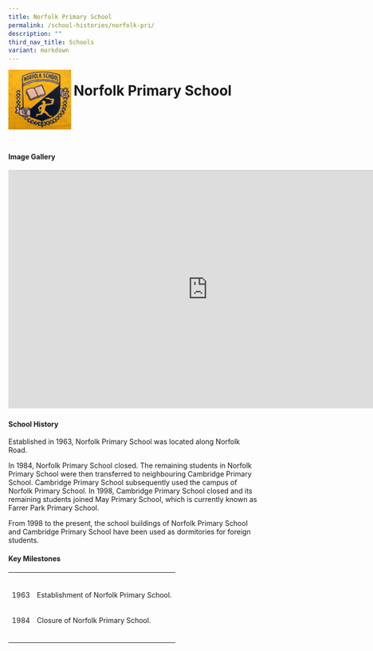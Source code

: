 ```yaml
---
title: Norfolk Primary School
permalink: /school-histories/norfolk-pri/
description: ""
third_nav_title: Schools
variant: markdown
---
```

<img src="/images/norfolk_primary_crest01.jpg" style="width:25%;margin-right:5px;" align="left">

# Norfolk Primary School
<br> 
<br> 
<br> 
<br> 

<h4><strong>Image Gallery</strong></h4>
	
<div class="iframe-wrapper">
<iframe height="479" width="800" allowfullscreen="true" frameborder="0" src="https://docs.google.com/presentation/d/e/2PACX-1vSTwNHaG-hk-rLsG0kCeiIBlYpkdIJ3L8mmVGwGjPvibMuF4jVBHnmDPO-kZJ06K-x3_U-Z--KLi3Om/embed?start=false&amp;loop=true&amp;delayms=5000"></iframe>
</div>
<h4><strong>School History</strong></h4>
<p>Established in 1963, Norfolk Primary School was located along Norfolk
Road.</p>
<p>In 1984, Norfolk Primary School closed. The remaining students in Norfolk
Primary School were then transferred to neighbouring Cambridge Primary
School. Cambridge Primary School subsequently used the campus of Norfolk
Primary School. In 1998, Cambridge Primary School closed and its remaining
students joined May Primary School, which is currently known as Farrer
Park Primary School.&nbsp; &nbsp;</p>
<p>From 1998 to the present, the school buildings of Norfolk Primary School
and Cambridge Primary School have been used as dormitories for foreign
students.</p>
<h4><strong>Key Milestones</strong></h4>
<table style="minWidth: 50px">
<colgroup>
<col>
<col>
</colgroup>
<tbody>
<tr>
<th rowspan="1" colspan="1">
<p></p>
</th>
<th rowspan="1" colspan="1">
<p></p>
</th>
</tr>
<tr>
<td rowspan="1" colspan="1">
<p>1963</p>
</td>
<td rowspan="1" colspan="1">
<p>Establishment of Norfolk Primary School.</p>
</td>
</tr>
<tr>
<td rowspan="1" colspan="1">
<p>1984</p>
</td>
<td rowspan="1" colspan="1">
<p>Closure of Norfolk Primary School.</p>
</td>
</tr>
<tr>
<td rowspan="1" colspan="1">
<p></p>
</td>
<td rowspan="1" colspan="1">
<p></p>
</td>
</tr>
</tbody>
</table>
<p></p>